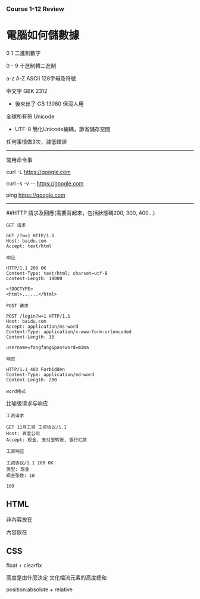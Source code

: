 ### Course 1-12 Review





# 電腦如何儲數據

0 1 二進制數字

0 - 9 十進制轉二進制

a-z A-Z ASCII 128字母及符號

中文字 GBK 2312

- 後來出了 GB 13080 但沒人用

全球所有符 Unicode

- UTF-8 簡化Unicode編碼，節省儲存空間



任何事情做3次，減低錯誤



---



常用命令事

curl -L https://google.com

curl -s -v -- https://google.com

ping https://google.com



---



##HTTP 請求及回應(需要背起來，包括狀態碼200, 300, 400...)

```
GET 请求 

GET /?w=1 HTTP/1.1
Host: baidu.com
Accept: text/html

响应

HTTP/1.1 200 OK
Content-Type: text/html; charset=utf-8
Content-Length: 10000

<!DOCTYPE>
<html>......</html>

POST 请求

POST /login?w=1 HTTP/1.1
Host: baidu.com
Accept: application/ms-word
Content-Type: application/x-www-form-urlencoded
Content-Length: 10

username=fangfang&password=mima

响应

HTTP/1.1 403 Forbidden
Content-Type: application/md-word
Content-Length: 200

word格式
```



比喻版请求与响应

```
工资请求

GET 11月工资 工资协议/1.1
Host: 百度公司
Accept: 现金, 支付宝转账, 银行汇款

工资响应

工资协议/1.1 200 OK
类型: 现金
现金张数: 10

100
```



## HTML

非內容放在 <head>

內容放在 <body>



## CSS

float + clearfix

高度是由什麼決定 文化檔流元素的高度總和

position:absolute + relative